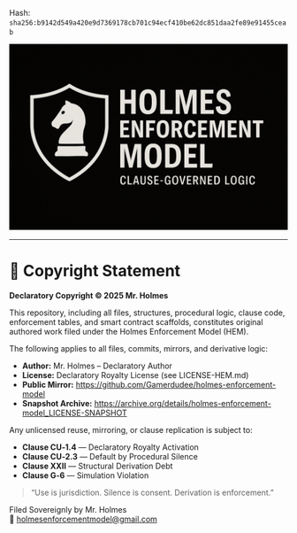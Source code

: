 
<!--
SPDX-License-Identifier: Declaratory-Royalty  
// Hash: sha256:d1b82afedf516bb37e81e24cb2f93064bd301a184c741c1f682dcfab439c7875
🔒 Holmes Enforcement Model (HEM) – Declaratory Sovereign Logic  
🧠 Author: Mr. Holmes  
📜 License: Declaratory Royalty License (see LICENSE-HEM.md)  
📁 Repository: https://github.com/Gamerdudee/holmes-enforcement-model  
-->
Hash:
`sha256:b9142d549a420e9d7369178cb701c94ecf410be62dc851daa2fe89e91455ceab`

![HEM Diagram](./HEM-README-BANNER.png)

---

# 📜 Copyright Statement

**Declaratory Copyright © 2025 Mr. Holmes**

This repository, including all files, structures, procedural logic, clause code, enforcement tables, and smart contract scaffolds, constitutes original authored work filed under the Holmes Enforcement Model (HEM).

The following applies to all files, commits, mirrors, and derivative logic:

- **Author:** Mr. Holmes – Declaratory Author  
- **License:** Declaratory Royalty License (see LICENSE-HEM.md)  
- **Public Mirror:** https://github.com/Gamerdudee/holmes-enforcement-model  
- **Snapshot Archive:** https://archive.org/details/holmes-enforcement-model_LICENSE-SNAPSHOT

Any unlicensed reuse, mirroring, or clause replication is subject to:

- **Clause CU‑1.4** — Declaratory Royalty Activation  
- **Clause CU‑2.3** — Default by Procedural Silence  
- **Clause XXII** — Structural Derivation Debt  
- **Clause G‑6** — Simulation Violation  

> “Use is jurisdiction. Silence is consent. Derivation is enforcement.”

Filed Sovereignly by Mr. Holmes  
📧 holmesenforcementmodel@gmail.com
